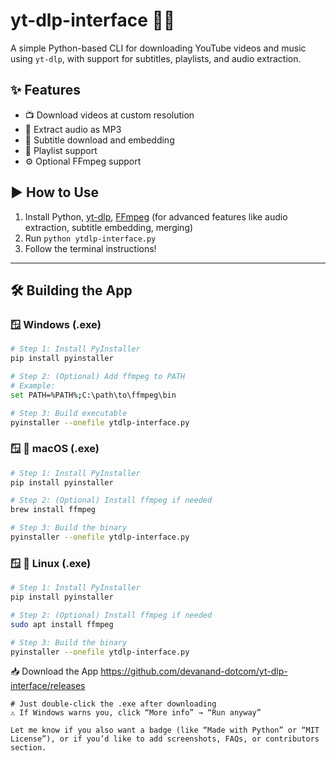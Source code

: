 # yt-dlp-interface 🎥🎵

A simple Python-based CLI for downloading YouTube videos and music using `yt-dlp`, with support for subtitles, playlists, and audio extraction.

## ✨ Features
- 📺 Download videos at custom resolution
- 🎵 Extract audio as MP3
- 📃 Subtitle download and embedding
- 📂 Playlist support
- ⚙️ Optional FFmpeg support

## ▶️ How to Use
1. Install Python, [yt-dlp](https://github.com/yt-dlp/yt-dlp), [FFmpeg](https://ffmpeg.org/) (for advanced features like audio extraction, subtitle embedding, merging)
2. Run `python ytdlp-interface.py`
3. Follow the terminal instructions!

---

## 🛠️ Building the App

### 🪟 Windows (.exe)
```bash
# Step 1: Install PyInstaller
pip install pyinstaller

# Step 2: (Optional) Add ffmpeg to PATH
# Example:
set PATH=%PATH%;C:\path\to\ffmpeg\bin

# Step 3: Build executable
pyinstaller --onefile ytdlp-interface.py
```

### 🪟  🍎 macOS (.exe)
```bash
# Step 1: Install PyInstaller
pip install pyinstaller

# Step 2: (Optional) Install ffmpeg if needed
brew install ffmpeg

# Step 3: Build the binary
pyinstaller --onefile ytdlp-interface.py

```

### 🪟  🐧 Linux (.exe)
```bash
# Step 1: Install PyInstaller
pip install pyinstaller

# Step 2: (Optional) Install ffmpeg if needed
sudo apt install ffmpeg

# Step 3: Build the binary
pyinstaller --onefile ytdlp-interface.py

```

📥 Download the App
https://github.com/devanand-dotcom/yt-dlp-interface/releases
```
# Just double-click the .exe after downloading
⚠️ If Windows warns you, click “More info” → “Run anyway”

Let me know if you also want a badge (like “Made with Python” or “MIT License”), or if you’d like to add screenshots, FAQs, or contributors section.


